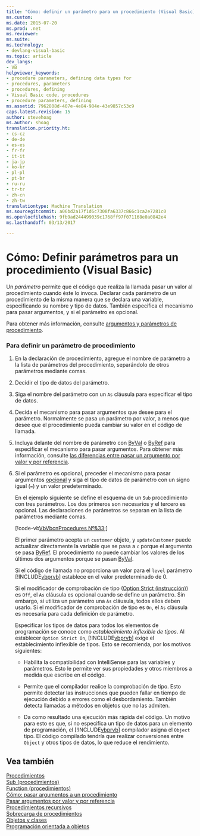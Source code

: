 ```yaml
---
title: "Cómo: definir un parámetro para un procedimiento (Visual Basic) | Documentos de Microsoft"
ms.custom: 
ms.date: 2015-07-20
ms.prod: .net
ms.reviewer: 
ms.suite: 
ms.technology:
- devlang-visual-basic
ms.topic: article
dev_langs:
- VB
helpviewer_keywords:
- procedure parameters, defining data types for
- procedures, parameters
- procedures, defining
- Visual Basic code, procedures
- procedure parameters, defining
ms.assetid: 7962808d-407e-4e84-984e-43e9857c53c9
caps.latest.revision: 15
author: stevehoag
ms.author: shoag
translation.priority.ht:
- cs-cz
- de-de
- es-es
- fr-fr
- it-it
- ja-jp
- ko-kr
- pl-pl
- pt-br
- ru-ru
- tr-tr
- zh-cn
- zh-tw
translationtype: Machine Translation
ms.sourcegitcommit: a06bd2a17f1d6c7308fa6337c866c1ca2e7281c0
ms.openlocfilehash: 9fb9ad244499039c1768ff97f071168e0a0842e4
ms.lasthandoff: 03/13/2017

---
```

# <a name="how-to-define-a-parameter-for-a-procedure-visual-basic"></a>Cómo: Definir parámetros para un procedimiento (Visual Basic)
Un *parámetro* permite que el código que realiza la llamada pasar un valor al procedimiento cuando éste lo invoca. Declarar cada parámetro de un procedimiento de la misma manera que se declara una variable, especificando su nombre y tipo de datos. También especifica el mecanismo para pasar argumentos, y si el parámetro es opcional.  
  
 Para obtener más información, consulte [argumentos y parámetros de procedimiento](./procedure-parameters-and-arguments.md).  
  
### <a name="to-define-a-procedure-parameter"></a>Para definir un parámetro de procedimiento  
  
1.  En la declaración de procedimiento, agregue el nombre de parámetro a la lista de parámetros del procedimiento, separándolo de otros parámetros mediante comas.  
  
2.  Decidir el tipo de datos del parámetro.  
  
3.  Siga el nombre del parámetro con un `As` cláusula para especificar el tipo de datos.  
  
4.  Decida el mecanismo para pasar argumentos que desee para el parámetro. Normalmente se pasa un parámetro por valor, a menos que desee que el procedimiento pueda cambiar su valor en el código de llamada.  
  
5.  Incluya delante del nombre de parámetro con [ByVal](../../../../visual-basic/language-reference/modifiers/byval.md) o [ByRef](../../../../visual-basic/language-reference/modifiers/byref.md) para especificar el mecanismo para pasar argumentos. Para obtener más información, consulte [las diferencias entre pasar un argumento por valor y por referencia](./differences-between-passing-an-argument-by-value-and-by-reference.md).  
  
6.  Si el parámetro es opcional, preceder el mecanismo para pasar argumentos [opcional](../../../../visual-basic/language-reference/modifiers/optional.md) y siga el tipo de datos de parámetro con un signo igual (`=`) y un valor predeterminado.  
  
     En el ejemplo siguiente se define el esquema de un `Sub` procedimiento con tres parámetros. Los dos primeros son necesarios y el tercero es opcional. Las declaraciones de parámetros se separan en la lista de parámetros mediante comas.  
  
     [!code-vb[VbVbcnProcedures Nº&33;](./codesnippet/VisualBasic/how-to-define-a-parameter-for-a-procedure_1.vb)]  
  
     El primer parámetro acepta un `customer` objeto, y `updateCustomer` puede actualizar directamente la variable que se pasa a `c` porque el argumento se pasa [ByRef](../../../../visual-basic/language-reference/modifiers/byref.md). El procedimiento no puede cambiar los valores de los últimos dos argumentos porque se pasan [ByVal](../../../../visual-basic/language-reference/modifiers/byval.md).  
  
     Si el código de llamada no proporciona un valor para el `level` parámetro [!INCLUDE[vbprvb](../../../../csharp/programming-guide/concepts/linq/includes/vbprvb_md.md)] establece en el valor predeterminado de 0.  
  
     Si el modificador de comprobación de tipo ([Option Strict (instrucción)](../../../../visual-basic/language-reference/statements/option-strict-statement.md)) es `Off`, el `As` cláusula es opcional cuando se define un parámetro. Sin embargo, si utiliza un parámetro una `As` cláusula, todos ellos deben usarlo. Si el modificador de comprobación de tipo es `On`, el `As` cláusula es necesaria para cada definición de parámetro.  
  
     Especificar los tipos de datos para todos los elementos de programación se conoce como *establecimiento inflexible de tipos*. Al establecer `Option Strict On`, [!INCLUDE[vbprvb](../../../../csharp/programming-guide/concepts/linq/includes/vbprvb_md.md)] exige el establecimiento inflexible de tipos. Esto se recomienda, por los motivos siguientes:  
  
    -   Habilita la compatibilidad con IntelliSense para las variables y parámetros. Esto le permite ver sus propiedades y otros miembros a medida que escribe en el código.  
  
    -   Permite que el compilador realice la comprobación de tipo. Esto permite detectar las instrucciones que pueden fallar en tiempo de ejecución debido a errores como el desbordamiento. También detecta llamadas a métodos en objetos que no las admiten.  
  
    -   Da como resultado una ejecución más rápida del código. Un motivo para esto es que, si no especifica un tipo de datos para un elemento de programación, el [!INCLUDE[vbprvb](../../../../csharp/programming-guide/concepts/linq/includes/vbprvb_md.md)] compilador asigna el `Object` tipo. El código compilado tendría que realizar conversiones entre `Object` y otros tipos de datos, lo que reduce el rendimiento.  
  
## <a name="see-also"></a>Vea también  
 [Procedimientos](./index.md)   
 [Sub (procedimientos)](./sub-procedures.md)   
 [Function (procedimientos)](./function-procedures.md)   
 [Cómo: pasar argumentos a un procedimiento](./how-to-pass-arguments-to-a-procedure.md)   
 [Pasar argumentos por valor y por referencia](./passing-arguments-by-value-and-by-reference.md)   
 [Procedimientos recursivos](./recursive-procedures.md)   
 [Sobrecarga de procedimientos](./procedure-overloading.md)   
 [Objetos y clases](../../../../visual-basic/programming-guide/language-features/objects-and-classes/index.md)   
 [Programación orientada a objetos](http://msdn.microsoft.com/library/1cf6e655-3f30-45f1-9a5d-4a88ca24a1c2)
